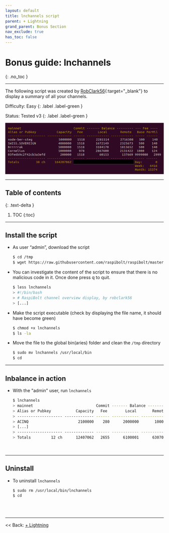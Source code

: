 ```yaml
---
layout: default
title: lnchannels script
parent: + Lightning
grand_parent: Bonus Section
nav_exclude: true
has_toc: false
---
```

<!-- markdownlint-disable MD014 MD022 MD025 MD033 MD040 -->

# Bonus guide: lnchannels

{: .no_toc }

---

The following script was created by [RobClark56](https://github.com/robclark56){:target="_blank"} to display a summary of all your channels.

Difficulty: Easy
{: .label .label-green }

Status: Tested v3
{: .label .label-green }

![lnchannels](../../../images/script-lnchannels.png)

---

## Table of contents
{: .text-delta }

1. TOC
{:toc}

---

## Install the script

* As user “admin”, download the script

  ```sh
  $ cd /tmp
  $ wget https://raw.githubusercontent.com/raspibolt/raspibolt/master/resources/lnchannels
  ```
  
* You can investigate the content of the script to ensure that there is no malicious code in it. Once done press q to quit.
  
  ```sh
  $ less lnchannels
  > #!/bin/bash
  > # RaspiBolt channel overview display, by robclark56
  > [...]
  ```
  
* Make the script executable (check by displaying the file name, it should have become green)
  
  ```sh
  $ chmod +x lnchannels
  $ ls -la
  ```

* Move the file to the  global bin(aries) folder and clean the `/tmp` directory

  ```sh
  $ sudo mv lnchannels /usr/local/bin
  $ cd
  ```

---

## lnbalance in action

* With the "admin" user, run `lnchannels`

  ```sh
  $ lnchannels
  > mainnet                            Commit ------- Balance --------- --- Fee ----
  > Alias or Pubkey           Capacity   Fee        Local       Remote   Base PerMil
  > -------------------- ------------- ------ ------------ ------------ ----- ------
  > ACINQ                      2100000    280      2000000       100000  1000    100
  > [...]
  > -------------------- ------------- ------ ------------ ------------ ----- ------
  > Totals         12 ch      12407062   2655      6100001      6307061 Day:     123
                                                                       Week:     752
                                                                      Month:   20385
  ```

---

## Uninstall

* To uninstall `lnchannels`

  ```sh
  $ sudo rm /usr/local/bin/lnchannels
  $ cd
  ```

<br /><br />

---

<< Back: [+ Lightning](index.md)

